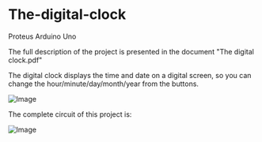 # The-digital-clock
Proteus
Arduino Uno

The full description of the project is presented in the document "The digital clock.pdf"

The digital clock displays the time and date on a digital screen, so you can change the hour/minute/day/month/year from the buttons.

![Image](https://github.com/user-attachments/assets/54e428a5-2707-4b14-8da3-ac826386af75)

The complete circuit of this project is:

![Image](https://github.com/user-attachments/assets/7fb642e3-f297-40b5-8a3a-27dc84f15e9f)



